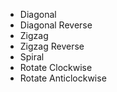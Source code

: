 - Diagonal
- Diagonal Reverse
- Zigzag
- Zigzag Reverse
- Spiral
- Rotate Clockwise
- Rotate Anticlockwise
